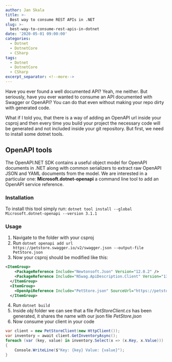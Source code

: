 ```yaml
---
author: Jan Skala
title: >-
  Best way to consume REST APIs in .NET
slug: >-
  best-way-to-consume-rest-apis-in-dotnet
date: '2020-05-01 09:00:00'
categories:
  - Dotnet
  - DotnetCore
  - CSharp
tags:
  - Dotnet
  - DotnetCore
  - CSharp
excerpt_separator: <!--more-->
---
```

Have you ever found a well documented API? Yeah, me neither. But seriously, have you ever wanted to consume an API documented with Swagger or OpenAPI? You can do that even without making your repo dirty with generated code.
<!--more-->

What if I told you, that there is a way of adding an OpenAPI url inside your csproj and then every time you build your project the necessary code will be generated and not included inside your git repository. But first, we need to install some dotnet tools.

## OpenAPI tools
The OpenAPI.NET SDK contains a useful object model for OpenAPI documents in .NET along with common serializers to extract raw OpenAPI JSON and YAML documents from the model. We are interested in a particular one: 
**Microsoft.dotnet-openapi** a command line tool to add an OpenAPI service reference.
### Installation
To install this tool simply run:
`dotnet tool install --global Microsoft.dotnet-openapi --version 3.1.1`
### Usage
1. Navigate to the folder with your csproj
2. Run `dotnet openapi add url https://petstore.swagger.io/v2/swagger.json --output-file PetStore.json`
3. Now your csproj should be modified like this:
```xml
<ItemGroup>
    <PackageReference Include="Newtonsoft.Json" Version="12.0.2" />
    <PackageReference Include="NSwag.ApiDescription.Client" Version="13.0.5" />
  </ItemGroup>
  <ItemGroup>
    <OpenApiReference Include="PetStore.json" SourceUrl="https://petstore.swagger.io/v2/swagger.json" />
  </ItemGroup>
```
4. Run `dotnet build`
5. Inside *obj* folder we can see that a file *PetStoreClient.cs* has been generated, it shares the name with our json file *PetStore.json*
6. Now consume your client in your code
```cs
var client = new PetStoreClient(new HttpClient());
var inventory = await client.GetInventoryAsync();
foreach (var (key, value) in inventory.Select(x => (x.Key, x.Value)))
{
    Console.WriteLine($"Key: {key} Value: {value}");
}
```


